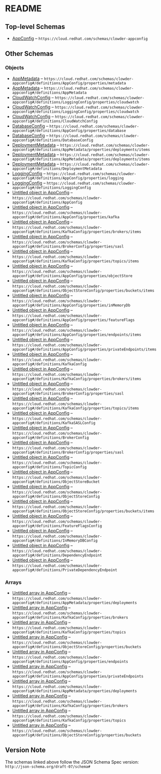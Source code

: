 # README

## Top-level Schemas

-   [AppConfig](./schema.md) – `https://cloud.redhat.com/schemas/clowder-appconfig`

## Other Schemas

### Objects

-   [AppMetadata](./schema-definitions-appconfig-properties-appmetadata.md "Arbitrary metadata pertaining to the application application") – `https://cloud.redhat.com/schemas/clowder-appconfig#/definitions/AppConfig/properties/metadata`
-   [AppMetadata](./schema-definitions-appmetadata.md "Arbitrary metadata pertaining to the application application") – `https://cloud.redhat.com/schemas/clowder-appconfig#/definitions/AppMetadata`
-   [CloudWatchConfig](./schema-definitions-loggingconfig-properties-cloudwatchconfig.md "Cloud Watch configuration") – `https://cloud.redhat.com/schemas/clowder-appconfig#/definitions/LoggingConfig/properties/cloudwatch`
-   [CloudWatchConfig](./schema-definitions-loggingconfig-properties-cloudwatchconfig.md "Cloud Watch configuration") – `https://cloud.redhat.com/schemas/clowder-appconfig#/definitions/LoggingConfig/properties/cloudwatch`
-   [CloudWatchConfig](./schema-definitions-cloudwatchconfig.md "Cloud Watch configuration") – `https://cloud.redhat.com/schemas/clowder-appconfig#/definitions/CloudWatchConfig`
-   [DatabaseConfig](./schema-definitions-appconfig-properties-databaseconfig.md "Database Configuration") – `https://cloud.redhat.com/schemas/clowder-appconfig#/definitions/AppConfig/properties/database`
-   [DatabaseConfig](./schema-definitions-databaseconfig.md "Database Configuration") – `https://cloud.redhat.com/schemas/clowder-appconfig#/definitions/DatabaseConfig`
-   [DeploymentMetadata](./schema-definitions-appmetadata-properties-deployments-deploymentmetadata.md "Deployment Metadata") – `https://cloud.redhat.com/schemas/clowder-appconfig#/definitions/AppMetadata/properties/deployments/items`
-   [DeploymentMetadata](./schema-definitions-appmetadata-properties-deployments-deploymentmetadata.md "Deployment Metadata") – `https://cloud.redhat.com/schemas/clowder-appconfig#/definitions/AppMetadata/properties/deployments/items`
-   [DeploymentMetadata](./schema-definitions-deploymentmetadata.md "Deployment Metadata") – `https://cloud.redhat.com/schemas/clowder-appconfig#/definitions/DeploymentMetadata`
-   [LoggingConfig](./schema-definitions-appconfig-properties-loggingconfig.md "Logging Configuration") – `https://cloud.redhat.com/schemas/clowder-appconfig#/definitions/AppConfig/properties/logging`
-   [LoggingConfig](./schema-definitions-loggingconfig.md "Logging Configuration") – `https://cloud.redhat.com/schemas/clowder-appconfig#/definitions/LoggingConfig`
-   [Untitled object in AppConfig](./schema-definitions-appconfig.md "ClowdApp deployment configuration for Clowder enabled apps") – `https://cloud.redhat.com/schemas/clowder-appconfig#/definitions/AppConfig`
-   [Untitled object in AppConfig](./schema-definitions-appconfig-properties-kafka.md "Kafka Configuration") – `https://cloud.redhat.com/schemas/clowder-appconfig#/definitions/AppConfig/properties/kafka`
-   [Untitled object in AppConfig](./schema-definitions-kafkaconfig-properties-brokers-items.md "Broker Configuration") – `https://cloud.redhat.com/schemas/clowder-appconfig#/definitions/KafkaConfig/properties/brokers/items`
-   [Untitled object in AppConfig](./schema-definitions-brokerconfig-properties-sasl.md "SASL Configuration for Kafka") – `https://cloud.redhat.com/schemas/clowder-appconfig#/definitions/BrokerConfig/properties/sasl`
-   [Untitled object in AppConfig](./schema-definitions-kafkaconfig-properties-topics-items.md "Topic Configuration") – `https://cloud.redhat.com/schemas/clowder-appconfig#/definitions/KafkaConfig/properties/topics/items`
-   [Untitled object in AppConfig](./schema-definitions-appconfig-properties-objectstore.md "Object Storage Configuration") – `https://cloud.redhat.com/schemas/clowder-appconfig#/definitions/AppConfig/properties/objectStore`
-   [Untitled object in AppConfig](./schema-definitions-objectstoreconfig-properties-buckets-items.md "Object Storage Bucket") – `https://cloud.redhat.com/schemas/clowder-appconfig#/definitions/ObjectStoreConfig/properties/buckets/items`
-   [Untitled object in AppConfig](./schema-definitions-appconfig-properties-inmemorydb.md "In Memory DB Configuration") – `https://cloud.redhat.com/schemas/clowder-appconfig#/definitions/AppConfig/properties/inMemoryDb`
-   [Untitled object in AppConfig](./schema-definitions-appconfig-properties-featureflags.md "Feature Flags Configuration") – `https://cloud.redhat.com/schemas/clowder-appconfig#/definitions/AppConfig/properties/featureFlags`
-   [Untitled object in AppConfig](./schema-definitions-appconfig-properties-endpoints-items.md "Dependent service connection info") – `https://cloud.redhat.com/schemas/clowder-appconfig#/definitions/AppConfig/properties/endpoints/items`
-   [Untitled object in AppConfig](./schema-definitions-appconfig-properties-privateendpoints-items.md "Dependent service connection info") – `https://cloud.redhat.com/schemas/clowder-appconfig#/definitions/AppConfig/properties/privateEndpoints/items`
-   [Untitled object in AppConfig](./schema-definitions-kafkaconfig.md "Kafka Configuration") – `https://cloud.redhat.com/schemas/clowder-appconfig#/definitions/KafkaConfig`
-   [Untitled object in AppConfig](./schema-definitions-kafkaconfig-properties-brokers-items.md "Broker Configuration") – `https://cloud.redhat.com/schemas/clowder-appconfig#/definitions/KafkaConfig/properties/brokers/items`
-   [Untitled object in AppConfig](./schema-definitions-brokerconfig-properties-sasl.md "SASL Configuration for Kafka") – `https://cloud.redhat.com/schemas/clowder-appconfig#/definitions/BrokerConfig/properties/sasl`
-   [Untitled object in AppConfig](./schema-definitions-kafkaconfig-properties-topics-items.md "Topic Configuration") – `https://cloud.redhat.com/schemas/clowder-appconfig#/definitions/KafkaConfig/properties/topics/items`
-   [Untitled object in AppConfig](./schema-definitions-kafkasaslconfig.md "SASL Configuration for Kafka") – `https://cloud.redhat.com/schemas/clowder-appconfig#/definitions/KafkaSASLConfig`
-   [Untitled object in AppConfig](./schema-definitions-brokerconfig.md "Broker Configuration") – `https://cloud.redhat.com/schemas/clowder-appconfig#/definitions/BrokerConfig`
-   [Untitled object in AppConfig](./schema-definitions-brokerconfig-properties-sasl.md "SASL Configuration for Kafka") – `https://cloud.redhat.com/schemas/clowder-appconfig#/definitions/BrokerConfig/properties/sasl`
-   [Untitled object in AppConfig](./schema-definitions-topicconfig.md "Topic Configuration") – `https://cloud.redhat.com/schemas/clowder-appconfig#/definitions/TopicConfig`
-   [Untitled object in AppConfig](./schema-definitions-objectstorebucket.md "Object Storage Bucket") – `https://cloud.redhat.com/schemas/clowder-appconfig#/definitions/ObjectStoreBucket`
-   [Untitled object in AppConfig](./schema-definitions-objectstoreconfig.md "Object Storage Configuration") – `https://cloud.redhat.com/schemas/clowder-appconfig#/definitions/ObjectStoreConfig`
-   [Untitled object in AppConfig](./schema-definitions-objectstoreconfig-properties-buckets-items.md "Object Storage Bucket") – `https://cloud.redhat.com/schemas/clowder-appconfig#/definitions/ObjectStoreConfig/properties/buckets/items`
-   [Untitled object in AppConfig](./schema-definitions-featureflagsconfig.md "Feature Flags Configuration") – `https://cloud.redhat.com/schemas/clowder-appconfig#/definitions/FeatureFlagsConfig`
-   [Untitled object in AppConfig](./schema-definitions-inmemorydbconfig.md "In Memory DB Configuration") – `https://cloud.redhat.com/schemas/clowder-appconfig#/definitions/InMemoryDBConfig`
-   [Untitled object in AppConfig](./schema-definitions-dependencyendpoint.md "Dependent service connection info") – `https://cloud.redhat.com/schemas/clowder-appconfig#/definitions/DependencyEndpoint`
-   [Untitled object in AppConfig](./schema-definitions-privatedependencyendpoint.md "Dependent service connection info") – `https://cloud.redhat.com/schemas/clowder-appconfig#/definitions/PrivateDependencyEndpoint`

### Arrays

-   [Untitled array in AppConfig](./schema-definitions-appmetadata-properties-deployments.md "Metadata pertaining to an application's deployments") – `https://cloud.redhat.com/schemas/clowder-appconfig#/definitions/AppMetadata/properties/deployments`
-   [Untitled array in AppConfig](./schema-definitions-kafkaconfig-properties-brokers.md "Defines the brokers the app should connect to for Kafka services") – `https://cloud.redhat.com/schemas/clowder-appconfig#/definitions/KafkaConfig/properties/brokers`
-   [Untitled array in AppConfig](./schema-definitions-kafkaconfig-properties-topics.md "Defines a list of the topic configurations available to the application") – `https://cloud.redhat.com/schemas/clowder-appconfig#/definitions/KafkaConfig/properties/topics`
-   [Untitled array in AppConfig](./schema-definitions-objectstoreconfig-properties-buckets.md) – `https://cloud.redhat.com/schemas/clowder-appconfig#/definitions/ObjectStoreConfig/properties/buckets`
-   [Untitled array in AppConfig](./schema-definitions-appconfig-properties-endpoints.md) – `https://cloud.redhat.com/schemas/clowder-appconfig#/definitions/AppConfig/properties/endpoints`
-   [Untitled array in AppConfig](./schema-definitions-appconfig-properties-privateendpoints.md) – `https://cloud.redhat.com/schemas/clowder-appconfig#/definitions/AppConfig/properties/privateEndpoints`
-   [Untitled array in AppConfig](./schema-definitions-appmetadata-properties-deployments.md "Metadata pertaining to an application's deployments") – `https://cloud.redhat.com/schemas/clowder-appconfig#/definitions/AppMetadata/properties/deployments`
-   [Untitled array in AppConfig](./schema-definitions-kafkaconfig-properties-brokers.md "Defines the brokers the app should connect to for Kafka services") – `https://cloud.redhat.com/schemas/clowder-appconfig#/definitions/KafkaConfig/properties/brokers`
-   [Untitled array in AppConfig](./schema-definitions-kafkaconfig-properties-topics.md "Defines a list of the topic configurations available to the application") – `https://cloud.redhat.com/schemas/clowder-appconfig#/definitions/KafkaConfig/properties/topics`
-   [Untitled array in AppConfig](./schema-definitions-objectstoreconfig-properties-buckets.md) – `https://cloud.redhat.com/schemas/clowder-appconfig#/definitions/ObjectStoreConfig/properties/buckets`

## Version Note

The schemas linked above follow the JSON Schema Spec version: `http://json-schema.org/draft-07/schema#`
